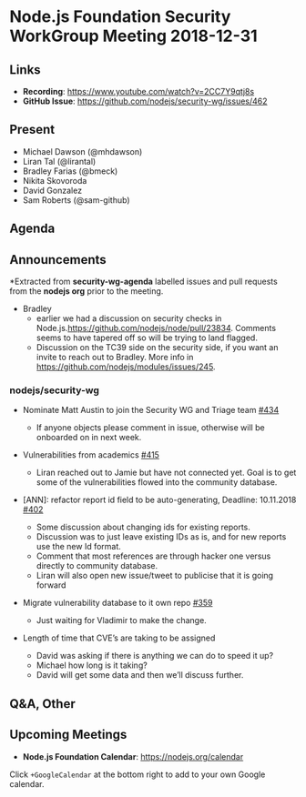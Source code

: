 # Node.js Foundation Security WorkGroup Meeting 2018-12-31

## Links

* **Recording**:  https://www.youtube.com/watch?v=2CC7Y9qtj8s
* **GitHub Issue**: https://github.com/nodejs/security-wg/issues/462

## Present

* Michael Dawson (@mhdawson)
* Liran Tal (@lirantal)
* Bradley Farias (@bmeck)
* Nikita Skovoroda 
* David Gonzalez
* Sam Roberts (@sam-github)

## Agenda

## Announcements
 
*Extracted from **security-wg-agenda** labelled issues and pull requests from the **nodejs org** prior to the meeting.

* Bradley
  * earlier we had a discussion on security checks in
    Node.js.https://github.com/nodejs/node/pull/23834.  Comments seems to have tapered off
    so will be trying to land flagged. 
  * Discussion on the TC39 side on the security side, if you want an invite to reach out to Bradley.
    More info in https://github.com/nodejs/modules/issues/245.

### nodejs/security-wg

* Nominate Matt Austin to join the Security WG and Triage team [#434](https://github.com/nodejs/security-wg/issues/434)
  * If anyone objects please comment in issue, otherwise will be onboarded on in next week.

* Vulnerabilities from academics [#415](https://github.com/nodejs/security-wg/issues/415)
  * Liran reached out to Jamie but have not connected yet.  Goal is to get some of the
    vulnerabilities flowed into the community database.

* \[ANN\]: refactor report id field to be auto-generating, Deadline: 10.11.2018 [#402](https://github.com/nodejs/security-wg/issues/402)
  * Some discussion about changing ids for existing reports.
  * Discussion was to just leave existing IDs as is, and for new reports use the new
    Id format.
  * Comment that most references are through hacker one versus directly to
    community database.
  * Liran will also open new issue/tweet to publicise that it is going forward

* Migrate vulnerability database to it own repo [#359](https://github.com/nodejs/security-wg/issues/359)
  * Just waiting for Vladimir to make the change.

* Length of time that CVE’s are taking to be assigned
  * David was asking if there is anything we can do to speed it up?
  * Michael how long is it taking?
  * David will get some data and then we’ll discuss further. 

## Q&A, Other

## Upcoming Meetings

* **Node.js Foundation Calendar**: https://nodejs.org/calendar

Click `+GoogleCalendar` at the bottom right to add to your own Google calendar.


